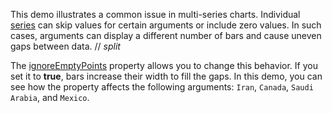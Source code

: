 This demo illustrates a common issue in multi-series charts. Individual [series](/Documentation/ApiReference/UI_Components/dxChart/Series_Types/BarSeries/) can skip values for certain arguments or include zero values. In such cases, arguments can display a different number of bars and cause uneven gaps between data. 
// _split_

The [ignoreEmptyPoints](/Documentation/ApiReference/UI_Components/dxChart/Series_Types/BarSeries/#ignoreEmptyPoints) property allows you to change this behavior. If you set it to **true**, bars increase their width to fill the gaps. In this demo, you can see how the property affects the following arguments: `Iran`, `Canada`, `Saudi Arabia`, and `Mexico`.
